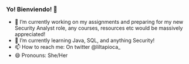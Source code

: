 ### Yo! Bienviendo! 👋

- 🔭 I’m currently working on my assignments and preparing for my new Security Analyst role, any courses, resources etc would be massively appreciated!
- 🌱 I’m currently learning Java, SQL, and anything Security!
- 📫 How to reach me: On twitter @liltapioca_
- 😄 Pronouns: She/Her

